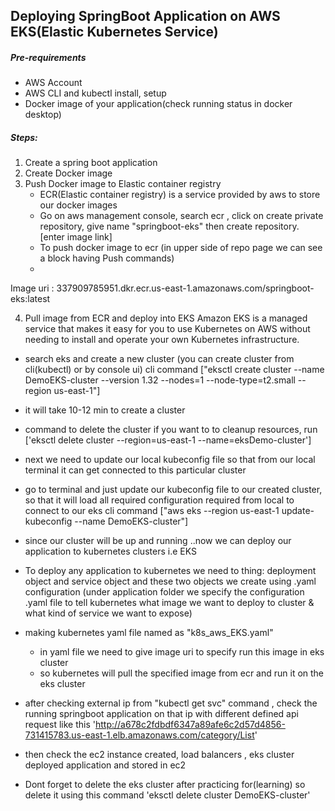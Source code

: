 ## Deploying SpringBoot Application on AWS EKS(Elastic Kubernetes Service)

##### Pre-requirements
- AWS Account
- AWS CLI and kubectl install, setup
- Docker image of your application(check running status in docker desktop)

##### Steps:
1) Create a spring boot application
2) Create Docker image
3) Push Docker image to Elastic container registry
   - ECR(Elastic container registry) is a service provided by aws to store our docker images
   - Go on aws management console, search ecr , click on create private repository, give name "springboot-eks" then create repository.  [enter image link]
   - To push docker image to ecr (in upper side of repo page we can see a block having Push commands) 
   -

Image uri : 337909785951.dkr.ecr.us-east-1.amazonaws.com/springboot-eks:latest

4) Pull image from ECR and deploy into EKS
Amazon EKS is a managed service that makes it easy for you to use Kubernetes on AWS without needing to install and operate your own Kubernetes infrastructure.
- search eks and create a new cluster (you can create cluster from cli(kubectl) or by console ui)
cli command ["eksctl create cluster --name DemoEKS-cluster --version 1.32 --nodes=1 --node-type=t2.small --region us-east-1"]
- it will take 10-12 min to create a cluster 

- command to delete the cluster if you want to to cleanup resources, run ['eksctl delete cluster --region=us-east-1 --name=eksDemo-cluster']

- next we need to update our local kubeconfig file so that from our local terminal it can get connected to this particular cluster
- go to terminal and just update our kubeconfig file to our created cluster, so that it will load all required configuration required from local to connect to our eks
cli command ["aws eks --region us-east-1 update-kubeconfig --name DemoEKS-cluster"]
- since our cluster will be up and running ..now we can deploy our application to kubernetes clusters i.e EKS
- To deploy any application to kubernetes we need to thing: deployment object and service object and these two objects we create using .yaml configuration (under application folder we specify the configuration .yaml file  to tell kubernetes what image we want to deploy to cluster & what kind of service we want to expose)
- making kubernetes yaml file named as "k8s_aws_EKS.yaml" 
  - in yaml file we need to give image uri to specify run this image in eks cluster
  - so kubernetes will pull the specified image from ecr and run it on the eks cluster

- after checking external ip from "kubectl get svc" command , check the running springboot application on that ip with different defined api request like this 'http://a678c2fdbdf6347a89afe6c2d57d4856-731415783.us-east-1.elb.amazonaws.com/category/List'

-  then check the ec2 instance created, load balancers , eks cluster deployed application and stored in ec2 

- Dont forget to delete the eks cluster after practicing for(learning) so delete it using this command
'eksctl delete cluster DemoEKS-cluster'